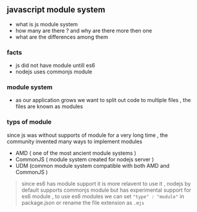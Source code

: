 ## javascript module system 


- what is js module system 
- how many are there ? and why are there more then one 
- what are the differences among them 


### facts
- js did not have module untill es6
- nodejs uses commonjs module 

### module system 

- as our application grows we want to split out code to multiple files , the files are known as modules 

### typs of module 
since js was without supports of module for a very long time , the community invented many ways to implement modules 

- AMD ( one of the most ancient module systems )
- CommonJS ( module system created for nodejs server ) 
- UDM (common module system compatible with both AMD and CommonJS )


> since es6 has module support it is more relavent to use it , nodejs by default supports commonjs module but has experimental support for es6 module , to use es6 modules we can set `"type" : "module"` in package.json or rename the file extension as `.mjs` 



